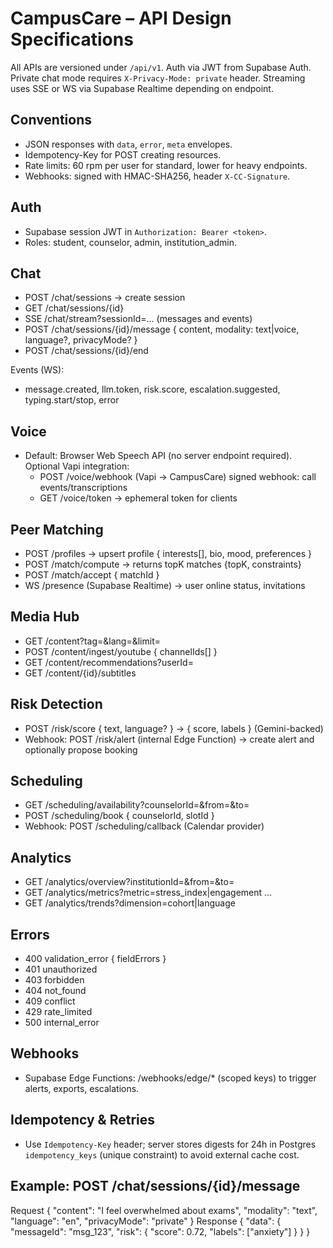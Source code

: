 # CampusCare – API Design Specifications

All APIs are versioned under `/api/v1`. Auth via JWT from Supabase Auth. Private chat mode requires `X-Privacy-Mode: private` header.
Streaming uses SSE or WS via Supabase Realtime depending on endpoint.

## Conventions
- JSON responses with `data`, `error`, `meta` envelopes.
- Idempotency-Key for POST creating resources.
- Rate limits: 60 rpm per user for standard, lower for heavy endpoints.
- Webhooks: signed with HMAC-SHA256, header `X-CC-Signature`.

## Auth
- Supabase session JWT in `Authorization: Bearer <token>`.
- Roles: student, counselor, admin, institution_admin.

## Chat
- POST /chat/sessions -> create session
- GET /chat/sessions/{id}
- SSE /chat/stream?sessionId=... (messages and events)
- POST /chat/sessions/{id}/message { content, modality: text|voice, language?, privacyMode? }
- POST /chat/sessions/{id}/end

Events (WS):
- message.created, llm.token, risk.score, escalation.suggested, typing.start/stop, error

## Voice
- Default: Browser Web Speech API (no server endpoint required). Optional Vapi integration:
	- POST /voice/webhook (Vapi -> CampusCare) signed webhook: call events/transcriptions
	- GET /voice/token -> ephemeral token for clients

## Peer Matching
- POST /profiles -> upsert profile { interests[], bio, mood, preferences }
- POST /match/compute -> returns topK matches {topK, constraints}
- POST /match/accept { matchId }
- WS /presence (Supabase Realtime) -> user online status, invitations

## Media Hub
- GET /content?tag=&lang=&limit=
- POST /content/ingest/youtube { channelIds[] }
- GET /content/recommendations?userId=
- GET /content/{id}/subtitles

## Risk Detection
- POST /risk/score { text, language? } -> { score, labels } (Gemini-backed)
- Webhook: POST /risk/alert (internal Edge Function) -> create alert and optionally propose booking

## Scheduling
- GET /scheduling/availability?counselorId=&from=&to=
- POST /scheduling/book { counselorId, slotId }
- Webhook: POST /scheduling/callback (Calendar provider)

## Analytics
- GET /analytics/overview?institutionId=&from=&to=
- GET /analytics/metrics?metric=stress_index|engagement ...
- GET /analytics/trends?dimension=cohort|language

## Errors
- 400 validation_error { fieldErrors }
- 401 unauthorized
- 403 forbidden
- 404 not_found
- 409 conflict
- 429 rate_limited
- 500 internal_error

## Webhooks
- Supabase Edge Functions: /webhooks/edge/* (scoped keys) to trigger alerts, exports, escalations.

## Idempotency & Retries
- Use `Idempotency-Key` header; server stores digests for 24h in Postgres `idempotency_keys` (unique constraint) to avoid external cache cost.

## Example: POST /chat/sessions/{id}/message
Request
{
	"content": "I feel overwhelmed about exams",
	"modality": "text",
	"language": "en",
	"privacyMode": "private"
}
Response
{
	"data": {
		"messageId": "msg_123",
		"risk": { "score": 0.72, "labels": ["anxiety"] }
	}
}
